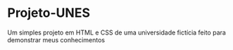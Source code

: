 # Projeto-UNES
Um simples projeto em HTML e CSS de uma universidade fictícia feito para demonstrar meus conhecimentos

